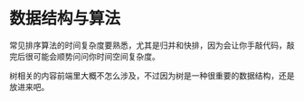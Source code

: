 # 数据结构与算法

常见排序算法的时间复杂度要熟悉，尤其是归并和快排，因为会让你手敲代码，敲完后很可能会顺势问问你时间空间复杂度。

树相关的内容前端里大概不怎么涉及，不过因为树是一种很重要的数据结构，还是放进来吧。